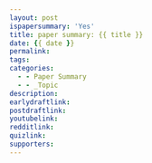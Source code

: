 ```yaml
---
layout: post
ispapersummary: 'Yes'
title: paper summary: {{ title }}
date: {{ date }}
permalink:
tags:
categories:
  - - Paper Summary
  - - _Topic
description: 
earlydraftlink: 
postdraftlink: 
youtubelink: 
redditlink:
quizlink: 
supporters:
---
```

